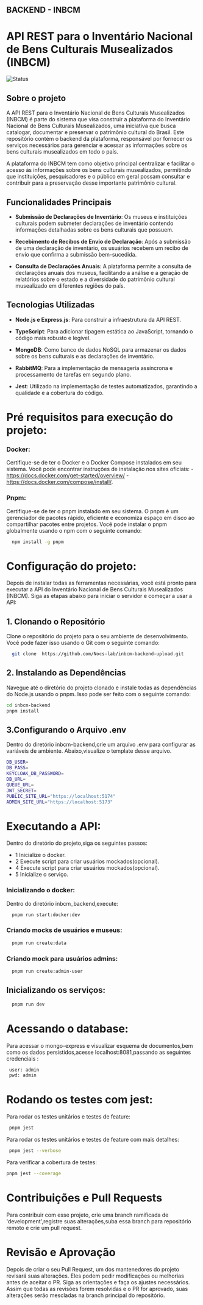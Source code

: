 ## BACKEND - INBCM

# API REST para o Inventário Nacional de Bens Culturais Musealizados (INBCM)

![Status](https://img.shields.io/badge/status-em%20desenvolvimento-orange) 

## Sobre  o projeto

A API REST para o Inventário Nacional de Bens Culturais Musealizados (INBCM) é parte do sistema que visa construir a plataforma do Inventário Nacional de Bens Culturais Musealizados, uma iniciativa que busca catalogar, documentar e preservar o patrimônio cultural do Brasil. Este repositório contém o backend da plataforma, responsável por fornecer os serviços necessários para gerenciar e acessar as informações sobre os bens culturais musealizados em todo o país.

A plataforma do INBCM tem como objetivo principal centralizar e facilitar o acesso às informações sobre os bens culturais musealizados, permitindo que instituições, pesquisadores e o público em geral possam consultar e contribuir para a preservação desse importante patrimônio cultural.

## Funcionalidades Principais

- **Submissão de Declarações de Inventário**: Os museus e instituições culturais podem submeter declarações de inventário contendo informações detalhadas sobre os bens culturais que possuem.
  
- **Recebimento de Recibos de Envio de Declaração**: Após a submissão de uma declaração de inventário, os usuários recebem um recibo de envio que confirma a submissão bem-sucedida.

- **Consulta de Declarações Anuais**: A plataforma permite a consulta de declarações anuais dos museus, facilitando a análise e a geração de relatórios sobre o estado e a diversidade do patrimônio cultural musealizado em diferentes regiões do país.

## Tecnologias Utilizadas

- **Node.js e Express.js**: Para construir a infraestrutura da API REST.
  
- **TypeScript**: Para adicionar tipagem estática ao JavaScript, tornando o código mais robusto e legível.
  
- **MongoDB**: Como banco de dados NoSQL para armazenar os dados sobre os bens culturais e as declarações de inventário.

- **RabbitMQ**: Para a implementação de mensageria assíncrona e processamento de tarefas em segundo plano.

- **Jest**: Utilizado na implementação de testes automatizados, garantindo a qualidade e a cobertura do código.



# Pré requisitos para execução do projeto:

### Docker:
  Certifique-se de ter o Docker e o Docker Compose instalados em seu sistema. Você pode encontrar instruções de instalação nos sites oficiais: 
      - https://docs.docker.com/get-started/overview/ 
      - https://docs.docker.com/compose/install/.

### Pnpm:
  Certifique-se de ter o pnpm instalado em seu sistema. O pnpm é um gerenciador de pacotes rápido, eficiente e economiza espaço em disco ao compartilhar pacotes entre projetos. Você pode instalar o pnpm globalmente usando o npm com o seguinte comando:

```bash
  npm install -g pnpm
```


# Configuração do projeto:

Depois de instalar todas as ferramentas necessárias, você está pronto para executar a API do Inventário Nacional de Bens Culturais Musealizados (INBCM). Siga as etapas abaixo para iniciar o servidor e começar a usar a API:

## 1. Clonando o Repositório

Clone o repositório do projeto para o seu ambiente de desenvolvimento. Você pode fazer isso usando o Git com o seguinte comando:

```bash
  git clone  https://github.com/Nocs-lab/inbcm-backend-upload.git
```

## 2.  Instalando as Dependências
Navegue até o diretório do projeto clonado e instale todas as dependências do Node.js usando o pnpm. Isso pode ser feito com o seguinte comando:

```bash
cd inbcm-backend
pnpm install
```

## 3.Configurando o Arquivo .env
 Dentro do diretório inbcm-backend,crie um arquivo .env para configurar as variáveis de ambiente. Abaixo,visualize o template desse arquivo.
```bash
DB_USER=
DB_PASS=
KEYCLOAK_DB_PASSWORD=
DB_URL=
QUEUE_URL=
JWT_SECRET=
PUBLIC_SITE_URL="https://localhost:5174"
ADMIN_SITE_URL="https://localhost:5173"

```
# Executando a API:
   Dentro do diretório do projeto,siga os seguintes passos:
  - 1 Inicialize o docker.
  - 2 Execute script para criar usuários mockados(opcional).
  - 4 Execute script para criar usuários mockados(opcional).
  - 5 Inicialize o serviço.

### Inicializando o docker:
 Dentro do diretório inbcm_backend,execute:
```bash
  pnpm run start:docker:dev

```

### Criando mocks de usuários e museus:
``` bash
  pnpm run create:data
```
### Criando mock para usuários admins:

``` bash
  pnpm run create:admin-user
```
## Inicializando os serviços:
```bash
  pnpm run dev
```

# Acessando o database:
 Para acessar o mongo-express e visualizar esquema de documentos,bem como os dados persistidos,acesse localhost:8081,passando as seguintes credenciais :

 ```bash
  user: admin
  pwd: admin
 ```

 # Rodando os testes com jest:
 Para rodar os testes unitários e testes de feature:

 ```bash
  pnpm jest
 ```

  Para rodar os testes unitários e testes de feature com mais detalhes:

 ```bash
  pnpm jest --verbose
 ```

 Para verificar a cobertura de testes:

  ```bash
  pnpm jest --coverage
 ```



# Contribuições e Pull Requests
 Para contribuir com esse projeto, crie uma branch ramificada de 'development',registre suas alterações,suba essa branch para repositório remoto e crie um pull request.


# Revisão e Aprovação
Depois de criar o seu Pull Request, um dos mantenedores do projeto revisará suas alterações. Eles podem pedir modificações ou melhorias antes de aceitar o PR. Siga as orientações e faça os ajustes necessários. Assim que todas as revisões forem resolvidas e o PR for aprovado, suas alterações serão mescladas na branch principal do repositório.
